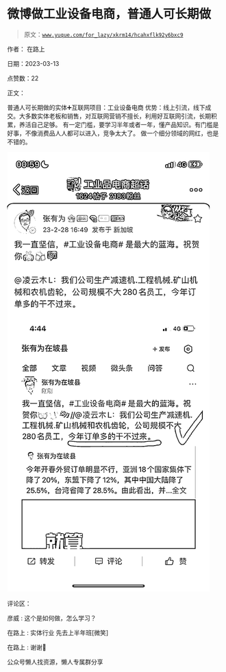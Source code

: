 # 微博做工业设备电商，普通人可长期做

> 原文：[`www.yuque.com/for_lazy/xkrm14/hcahxflk92y6bxc9`](https://www.yuque.com/for_lazy/xkrm14/hcahxflk92y6bxc9)

作者： 在路上

日期：2023-03-13

点赞数：22

正文：

普通人可长期做的实体➕互联网项目：工业设备电商 优势：线上引流，线下成交。大多数实体老板和销售，对互联网营销不擅长，利用好互联网引流，长期积累，养活自己足够。 有一定门槛，要学习半年或者一年，懂产品知识。有门槛是好事，不像消费品人人都可以进入，竞争太大了。 做一个细分领域的网红，也是不错的。

![](img/ca88cc5d6a3f70d7dae563c027c7cd25.png)  

评论区：

彦威 : 这个是如何做，怎么学习？

在路上 : 实体行业 先去上半年班[微笑]

在路上 : 谢谢🙏

公众号懒人找资源，懒人专属群分享

